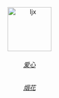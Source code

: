 <p align="center">
  <a href="https://github.com/Ljxnbnb/Ljx"><img src="https://github.com/Ljxnbnb/Ljx/zp.png?raw=true" width="100" height="100" alt="ljx"></a>
</p>
<div align="center">

###### [爱心](https://Ljxnbnb.github.io/Ljx/love.html)

###### [烟花](https://Ljxnbnb.github.io/Ljx/yh.html)
